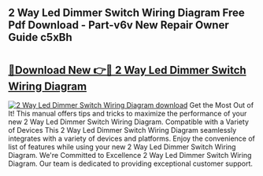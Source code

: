 ## 2 Way Led Dimmer Switch Wiring Diagram Free Pdf Download - Part-v6v New Repair Owner Guide c5xBh

# <h2><a href="http://dfovk33.blite.top/?on=2+Way+Led+Dimmer+Switch+Wiring+Diagram">🔗Download New 👉🔴 2 Way Led Dimmer Switch Wiring Diagram</a></h2>

[![2 Way Led Dimmer Switch Wiring Diagram download](https://i.imgur.com/lujVjoI.png)](http://dfovk33.blite.top/?on=2+Way+Led+Dimmer+Switch+Wiring+Diagram)
Get the Most Out of It! This manual offers tips and tricks to maximize the performance of your new 2 Way Led Dimmer Switch Wiring Diagram. Compatible with a Variety of Devices This 2 Way Led Dimmer Switch Wiring Diagram seamlessly integrates with a variety of devices and platforms. Enjoy the convenience of list of features while using your new 2 Way Led Dimmer Switch Wiring Diagram. We're Committed to Excellence 2 Way Led Dimmer Switch Wiring Diagram. Our team is dedicated to providing exceptional customer support.
